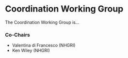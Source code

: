 # Coordination Working Group

<hero small>The Coordination Working Group is...</hero>

### Co-Chairs
- Valentina di Francesco (NHGRI)
- Ken Wiley (NHGRI)

